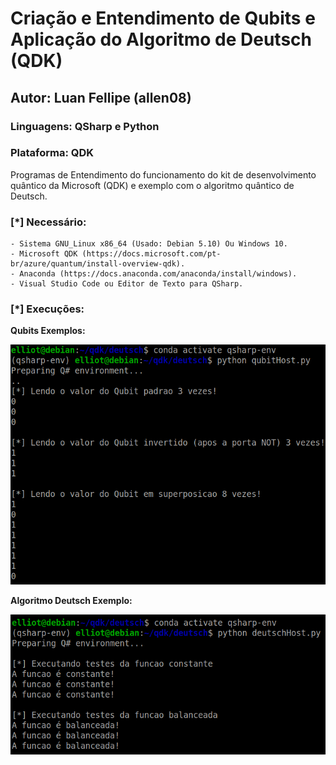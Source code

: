 # Criação e Entendimento de Qubits e Aplicação do Algoritmo de Deutsch (QDK)
## Autor: Luan Fellipe (allen08)
### Linguagens: QSharp e Python
### Plataforma: QDK

Programas de Entendimento do funcionamento do kit de desenvolvimento quântico da Microsoft (QDK) e exemplo com o algoritmo quântico de Deutsch. 

### [*] Necessário:
    - Sistema GNU_Linux x86_64 (Usado: Debian 5.10) Ou Windows 10.
    - Microsoft QDK (https://docs.microsoft.com/pt-br/azure/quantum/install-overview-qdk).
    - Anaconda (https://docs.anaconda.com/anaconda/install/windows).
    - Visual Studio Code ou Editor de Texto para QSharp.

### [*] Execuções:
**Qubits Exemplos:**

![Alt text](Execucao_Qubit.png "Title")

**Algoritmo Deutsch Exemplo:**

![Alt text](Execucao_Deutsch.png "Title")
